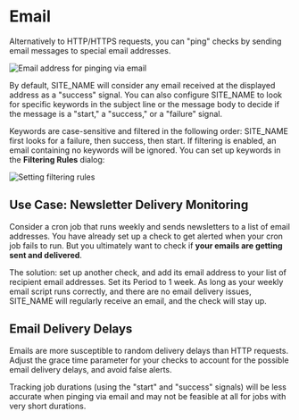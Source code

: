 # Email

Alternatively to HTTP/HTTPS requests, you can "ping" checks by
sending email messages to special email addresses.

![Email address for pinging via email](IMG_URL/emails.png)

By default, SITE_NAME will consider any email received at the displayed address as
a "success" signal. You can also configure SITE_NAME to look for specific
keywords in the subject line or the message body to decide if the message
is a "start," a "success," or a "failure" signal.

Keywords are case-sensitive and filtered in the following order: SITE_NAME first
looks for a failure, then success, then start. If filtering is enabled, an email
containing no keywords will be ignored. You can set up keywords in
the **Filtering Rules** dialog:

![Setting filtering rules](IMG_URL/filtering_rules.png)

## Use Case: Newsletter Delivery Monitoring

Consider a cron job that runs weekly and sends newsletters
to a list of email addresses. You have already set up a check to get alerted
when your cron job fails to run. But you ultimately want to check if
**your emails are getting sent and delivered**.

The solution: set up another check, and add its email address to your list of
recipient email addresses. Set its Period to 1 week. As long as your weekly email
script runs correctly, and there are no email delivery issues,
SITE_NAME will regularly receive an email, and the check will stay up.

## Email Delivery Delays

Emails are more susceptible to random delivery delays than HTTP requests.
Adjust the grace time parameter for your checks to account for the
possible email delivery delays, and avoid false alerts.

Tracking job durations (using the "start" and "success" signals) will be less
accurate when pinging via email and may not be feasible at all for jobs with
very short durations.
